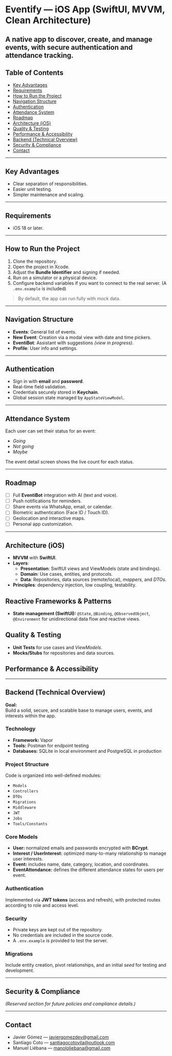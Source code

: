 # Eventify — iOS App (SwiftUI, MVVM, Clean Architecture)

A native app to discover, create, and manage events, with secure authentication and attendance tracking.
---

## Table of Contents
- [Key Advantages](#key-advantages)
- [Requirements](#requirements)
- [How to Run the Project](#how-to-run-the-project)
- [Navigation Structure](#navigation-structure)
- [Authentication](#authentication)
- [Attendance System](#attendance-system)
- [Roadmap](#roadmap)
- [Architecture (iOS)](#architecture-ios)
- [Quality & Testing](#quality--testing)
- [Performance & Accessibility](#performance--accessibility)
- [Backend (Technical Overview)](#backend-technical-overview)
- [Security & Compliance](#security--compliance)
- [Contact](#contact)

---

## Key Advantages
- Clear separation of responsibilities.  
- Easier unit testing.  
- Simpler maintenance and scaling.  

---

## Requirements
- iOS 18 or later.  

---

## How to Run the Project
1. Clone the repository.  
2. Open the project in Xcode.  
3. Adjust the **Bundle Identifier** and signing if needed.  
4. Run on a simulator or a physical device.  
5. Configure backend variables if you want to connect to the real server. (A `.env.example` is included)

> By default, the app can run fully with *mock* data.

---

## Navigation Structure
- **Events**: General list of events.  
- **New Event**: Creation via a modal view with date and time pickers.  
- **EventiBot**: Assistant with suggestions *(view in progress)*.  
- **Profile**: User info and settings.

---

## Authentication
- Sign in with **email** and **password**.  
- Real-time field validation.  
- Credentials securely stored in **Keychain**.  
- Global session state managed by `AppStateViewModel`.

---

## Attendance System
Each user can set their status for an event:
- *Going*  
- *Not going*  
- *Maybe*

The event detail screen shows the live count for each status.

---

## Roadmap
- [ ] Full **EventiBot** integration with AI (text and voice).  
- [ ] Push notifications for reminders.  
- [ ] Share events via WhatsApp, email, or calendar.  
- [ ] Biometric authentication (Face ID / Touch ID).  
- [ ] Geolocation and interactive maps.  
- [ ] Personal app customization.

---

## Architecture (iOS)
- **MVVM** with **SwiftUI**.  
- **Layers**:
  - **Presentation**: SwiftUI views and ViewModels (state and bindings).  
  - **Domain**: Use cases, entities, and protocols.  
  - **Data**: Repositories, data sources (remote/local), *mappers*, and *DTOs*.  
- **Principles**: dependency injection, low coupling, testability.
  
## Reactive Frameworks & Patterns
- **State management (SwiftUI):** `@State`, `@Binding`, `@ObservedObject`, `@Environment` for unidirectional data flow and reactive views.
  
## Quality & Testing
- **Unit Tests** for use cases and *ViewModels*.  
- **Mocks/Stubs** for repositories and data sources.  

## Performance & Accessibility

---

## Backend (Technical Overview)

**Goal:**  
Build a solid, secure, and scalable base to manage users, events, and interests within the app.

### Technology
- **Framework:** Vapor  
- **Tools:** Postman for endpoint testing  
- **Databases:** SQLite in local environment and PostgreSQL in production  

### Project Structure
Code is organized into well-defined modules:
- `Models`
- `Controllers`
- `DTOs`
- `Migrations`
- `Middleware`
- `JWT`
- `Jobs`
- `Tools/Constants`

### Core Models
- **User:** normalized emails and passwords encrypted with **BCrypt**.  
- **Interest / UserInterest:** optimized many-to-many relationship to manage user interests.  
- **Event:** includes name, date, category, location, and coordinates.  
- **EventAttendance:** defines the different attendance states for users per event.

### Authentication
Implemented via **JWT tokens** (access and refresh), with protected routes according to role and access level.

### Security
- Private keys are kept out of the repository.  
- No credentials are included in the source code.  
- A `.env.example` is provided to test the server.

### Migrations
Include entity creation, pivot relationships, and an initial *seed* for testing and development.

---

## Security & Compliance
*(Reserved section for future policies and compliance details.)*

---

## Contact
- Javier Gómez — [javiergomezdev@gmail.com](mailto:javiergomezdev@gmail.com)  
- Santiago Coto — [santiagocotovila@outlook.com](mailto:santiagocotovila@outlook.com)  
- Manuel Liébana — [manololiebana@gmail.com](mailto:manololiebana@gmail.com)
